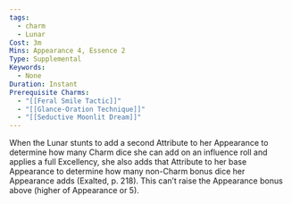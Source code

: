 ```yaml
---
tags:
  - charm
  - Lunar
Cost: 3m
Mins: Appearance 4, Essence 2
Type: Supplemental
Keywords:
  - None
Duration: Instant
Prerequisite Charms:
  - "[[Feral Smile Tactic]]"
  - "[[Glance-Oration Technique]]"
  - "[[Seductive Moonlit Dream]]"
---
```

When the Lunar stunts to add a second Attribute to her Appearance to determine how many Charm dice she can add on an influence roll and applies a full Excellency, she also adds that Attribute to her base Appearance to determine how many non-Charm bonus dice her Appearance adds (Exalted, p. 218). This can’t raise the Appearance bonus above (higher of Appearance or 5).